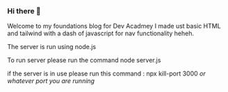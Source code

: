 ### Hi there 👋

Welcome to my foundations blog for Dev Acadmey I made ust basic HTML and tailwind with a dash of javascript for nav functionality heheh. 

The server is run using node.js 

To run server please run the command 
node server.js 

if the server is in use please run this command :
npx kill-port 3000 *or whatever port you are running*




<!--
**Timothy-itayi/Timothy-itayi** is a ✨ _special_ ✨ repository because its `README.md` (this file) appears on your GitHub profile.

Here are some ideas to get you started:

- 🔭 I’m currently working on ...
- 🌱 I’m currently learning ...
- 👯 I’m looking to collaborate on ...
- 🤔 I’m looking for help with ...
- 💬 Ask me about ...
- 📫 How to reach me: ...
- 😄 Pronouns: ...
- ⚡ Fun fact: ...
-->

